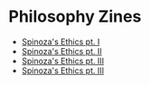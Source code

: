 # Philosophy Zines

* [Spinoza's Ethics pt. I](Spinoza_Ethics_I.pdf)
* [Spinoza's Ethics pt. II](Spinoza_Ethics_II.pdf)
* [Spinoza's Ethics pt. III](Spinoza_Ethics_III.pdf)
* [Spinoza's Ethics pt. III](Spinoza_Ethics_IV.pdf)
